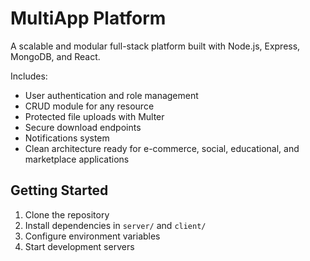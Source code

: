 # MultiApp Platform

A scalable and modular full-stack platform built with Node.js, Express, MongoDB, and React.

Includes:
- User authentication and role management
- CRUD module for any resource
- Protected file uploads with Multer
- Secure download endpoints
- Notifications system
- Clean architecture ready for e-commerce, social, educational, and marketplace applications

## Getting Started

1. Clone the repository
2. Install dependencies in `server/` and `client/`
3. Configure environment variables
4. Start development servers
